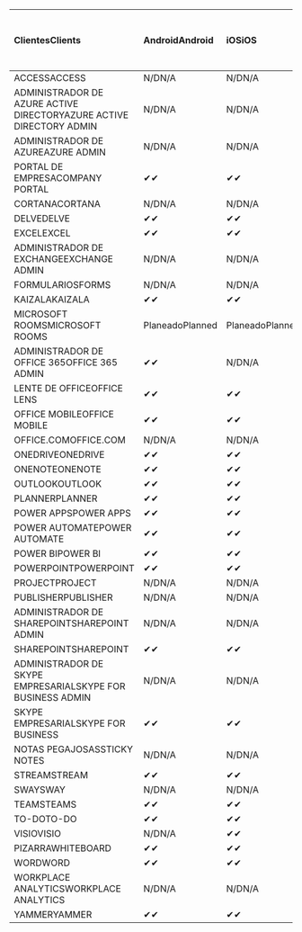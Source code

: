 <!-- This file is generated automatically. Changes made to this file will be overwritten.-->
|<span data-ttu-id="11e29-101">Clientes</span><span class="sxs-lookup"><span data-stu-id="11e29-101">Clients</span></span>|<span data-ttu-id="11e29-102">Android</span><span class="sxs-lookup"><span data-stu-id="11e29-102">Android</span></span>|<span data-ttu-id="11e29-103">iOS</span><span class="sxs-lookup"><span data-stu-id="11e29-103">iOS</span></span>|<span data-ttu-id="11e29-104">Mac</span><span class="sxs-lookup"><span data-stu-id="11e29-104">Mac</span></span>|<span data-ttu-id="11e29-105">Windows 10</span><span class="sxs-lookup"><span data-stu-id="11e29-105">Windows 10</span></span><br><span data-ttu-id="11e29-106">Desktop</span><span class="sxs-lookup"><span data-stu-id="11e29-106">Desktop</span></span>|<span data-ttu-id="11e29-107">Windows 10</span><span class="sxs-lookup"><span data-stu-id="11e29-107">Windows 10</span></span><br><span data-ttu-id="11e29-108">Aplicaciones modernas</span><span class="sxs-lookup"><span data-stu-id="11e29-108">Modern Apps</span></span>|
|:-|:-|:-|:-|:-|:-|
|<span data-ttu-id="11e29-109">ACCESS</span><span class="sxs-lookup"><span data-stu-id="11e29-109">ACCESS</span></span>|<span data-ttu-id="11e29-110">N/D</span><span class="sxs-lookup"><span data-stu-id="11e29-110">N/A</span></span>|<span data-ttu-id="11e29-111">N/D</span><span class="sxs-lookup"><span data-stu-id="11e29-111">N/A</span></span>|<span data-ttu-id="11e29-112">N/D</span><span class="sxs-lookup"><span data-stu-id="11e29-112">N/A</span></span>|<span data-ttu-id="11e29-113">✔</span><span class="sxs-lookup"><span data-stu-id="11e29-113">✔</span></span>|<span data-ttu-id="11e29-114">N/D</span><span class="sxs-lookup"><span data-stu-id="11e29-114">N/A</span></span>|
|<span data-ttu-id="11e29-115">ADMINISTRADOR DE AZURE ACTIVE DIRECTORY</span><span class="sxs-lookup"><span data-stu-id="11e29-115">AZURE ACTIVE DIRECTORY ADMIN</span></span>|<span data-ttu-id="11e29-116">N/D</span><span class="sxs-lookup"><span data-stu-id="11e29-116">N/A</span></span>|<span data-ttu-id="11e29-117">N/D</span><span class="sxs-lookup"><span data-stu-id="11e29-117">N/A</span></span>|<span data-ttu-id="11e29-118">N/D</span><span class="sxs-lookup"><span data-stu-id="11e29-118">N/A</span></span>|<span data-ttu-id="11e29-119">✔</span><span class="sxs-lookup"><span data-stu-id="11e29-119">✔</span></span>|<span data-ttu-id="11e29-120">N/D</span><span class="sxs-lookup"><span data-stu-id="11e29-120">N/A</span></span>|
|<span data-ttu-id="11e29-121">ADMINISTRADOR DE AZURE</span><span class="sxs-lookup"><span data-stu-id="11e29-121">AZURE ADMIN</span></span>|<span data-ttu-id="11e29-122">N/D</span><span class="sxs-lookup"><span data-stu-id="11e29-122">N/A</span></span>|<span data-ttu-id="11e29-123">N/D</span><span class="sxs-lookup"><span data-stu-id="11e29-123">N/A</span></span>|<span data-ttu-id="11e29-124">N/D</span><span class="sxs-lookup"><span data-stu-id="11e29-124">N/A</span></span>|<span data-ttu-id="11e29-125">N/D</span><span class="sxs-lookup"><span data-stu-id="11e29-125">N/A</span></span>|<span data-ttu-id="11e29-126">N/D</span><span class="sxs-lookup"><span data-stu-id="11e29-126">N/A</span></span>|
|<span data-ttu-id="11e29-127">PORTAL DE EMPRESA</span><span class="sxs-lookup"><span data-stu-id="11e29-127">COMPANY PORTAL</span></span>|<span data-ttu-id="11e29-128">✔</span><span class="sxs-lookup"><span data-stu-id="11e29-128">✔</span></span>|<span data-ttu-id="11e29-129">✔</span><span class="sxs-lookup"><span data-stu-id="11e29-129">✔</span></span>|<span data-ttu-id="11e29-130">✔</span><span class="sxs-lookup"><span data-stu-id="11e29-130">✔</span></span>|<span data-ttu-id="11e29-131">N/D</span><span class="sxs-lookup"><span data-stu-id="11e29-131">N/A</span></span>|<span data-ttu-id="11e29-132">✔</span><span class="sxs-lookup"><span data-stu-id="11e29-132">✔</span></span>|
|<span data-ttu-id="11e29-133">CORTANA</span><span class="sxs-lookup"><span data-stu-id="11e29-133">CORTANA</span></span>|<span data-ttu-id="11e29-134">N/D</span><span class="sxs-lookup"><span data-stu-id="11e29-134">N/A</span></span>|<span data-ttu-id="11e29-135">N/D</span><span class="sxs-lookup"><span data-stu-id="11e29-135">N/A</span></span>|<span data-ttu-id="11e29-136">N/D</span><span class="sxs-lookup"><span data-stu-id="11e29-136">N/A</span></span>|<span data-ttu-id="11e29-137">N/D</span><span class="sxs-lookup"><span data-stu-id="11e29-137">N/A</span></span>|<span data-ttu-id="11e29-138">✔</span><span class="sxs-lookup"><span data-stu-id="11e29-138">✔</span></span>|
|<span data-ttu-id="11e29-139">DELVE</span><span class="sxs-lookup"><span data-stu-id="11e29-139">DELVE</span></span>|<span data-ttu-id="11e29-140">✔</span><span class="sxs-lookup"><span data-stu-id="11e29-140">✔</span></span>|<span data-ttu-id="11e29-141">✔</span><span class="sxs-lookup"><span data-stu-id="11e29-141">✔</span></span>|<span data-ttu-id="11e29-142">N/D</span><span class="sxs-lookup"><span data-stu-id="11e29-142">N/A</span></span>|<span data-ttu-id="11e29-143">N/D</span><span class="sxs-lookup"><span data-stu-id="11e29-143">N/A</span></span>|<span data-ttu-id="11e29-144">N/D</span><span class="sxs-lookup"><span data-stu-id="11e29-144">N/A</span></span>|
|<span data-ttu-id="11e29-145">EXCEL</span><span class="sxs-lookup"><span data-stu-id="11e29-145">EXCEL</span></span>|<span data-ttu-id="11e29-146">✔</span><span class="sxs-lookup"><span data-stu-id="11e29-146">✔</span></span>|<span data-ttu-id="11e29-147">✔</span><span class="sxs-lookup"><span data-stu-id="11e29-147">✔</span></span>|<span data-ttu-id="11e29-148">✔</span><span class="sxs-lookup"><span data-stu-id="11e29-148">✔</span></span>|<span data-ttu-id="11e29-149">✔</span><span class="sxs-lookup"><span data-stu-id="11e29-149">✔</span></span>|<span data-ttu-id="11e29-150">✔</span><span class="sxs-lookup"><span data-stu-id="11e29-150">✔</span></span>|
|<span data-ttu-id="11e29-151">ADMINISTRADOR DE EXCHANGE</span><span class="sxs-lookup"><span data-stu-id="11e29-151">EXCHANGE ADMIN</span></span>|<span data-ttu-id="11e29-152">N/D</span><span class="sxs-lookup"><span data-stu-id="11e29-152">N/A</span></span>|<span data-ttu-id="11e29-153">N/D</span><span class="sxs-lookup"><span data-stu-id="11e29-153">N/A</span></span>|<span data-ttu-id="11e29-154">N/D</span><span class="sxs-lookup"><span data-stu-id="11e29-154">N/A</span></span>|<span data-ttu-id="11e29-155">✔</span><span class="sxs-lookup"><span data-stu-id="11e29-155">✔</span></span>|<span data-ttu-id="11e29-156">N/D</span><span class="sxs-lookup"><span data-stu-id="11e29-156">N/A</span></span>|
|<span data-ttu-id="11e29-157">FORMULARIOS</span><span class="sxs-lookup"><span data-stu-id="11e29-157">FORMS</span></span>|<span data-ttu-id="11e29-158">N/D</span><span class="sxs-lookup"><span data-stu-id="11e29-158">N/A</span></span>|<span data-ttu-id="11e29-159">N/D</span><span class="sxs-lookup"><span data-stu-id="11e29-159">N/A</span></span>|<span data-ttu-id="11e29-160">N/D</span><span class="sxs-lookup"><span data-stu-id="11e29-160">N/A</span></span>|<span data-ttu-id="11e29-161">N/D</span><span class="sxs-lookup"><span data-stu-id="11e29-161">N/A</span></span>|<span data-ttu-id="11e29-162">N/D</span><span class="sxs-lookup"><span data-stu-id="11e29-162">N/A</span></span>|
|<span data-ttu-id="11e29-163">KAIZALA</span><span class="sxs-lookup"><span data-stu-id="11e29-163">KAIZALA</span></span>|<span data-ttu-id="11e29-164">✔</span><span class="sxs-lookup"><span data-stu-id="11e29-164">✔</span></span>|<span data-ttu-id="11e29-165">✔</span><span class="sxs-lookup"><span data-stu-id="11e29-165">✔</span></span>|<span data-ttu-id="11e29-166">N/D</span><span class="sxs-lookup"><span data-stu-id="11e29-166">N/A</span></span>|<span data-ttu-id="11e29-167">N/D</span><span class="sxs-lookup"><span data-stu-id="11e29-167">N/A</span></span>|<span data-ttu-id="11e29-168">N/D</span><span class="sxs-lookup"><span data-stu-id="11e29-168">N/A</span></span>|
|<span data-ttu-id="11e29-169">MICROSOFT ROOMS</span><span class="sxs-lookup"><span data-stu-id="11e29-169">MICROSOFT ROOMS</span></span>|<span data-ttu-id="11e29-170">Planeado</span><span class="sxs-lookup"><span data-stu-id="11e29-170">Planned</span></span>|<span data-ttu-id="11e29-171">Planeado</span><span class="sxs-lookup"><span data-stu-id="11e29-171">Planned</span></span>|<span data-ttu-id="11e29-172">N/D</span><span class="sxs-lookup"><span data-stu-id="11e29-172">N/A</span></span>|<span data-ttu-id="11e29-173">N/D</span><span class="sxs-lookup"><span data-stu-id="11e29-173">N/A</span></span>|<span data-ttu-id="11e29-174">N/D</span><span class="sxs-lookup"><span data-stu-id="11e29-174">N/A</span></span>|
|<span data-ttu-id="11e29-175">ADMINISTRADOR DE OFFICE 365</span><span class="sxs-lookup"><span data-stu-id="11e29-175">OFFICE 365 ADMIN</span></span>|<span data-ttu-id="11e29-176">✔</span><span class="sxs-lookup"><span data-stu-id="11e29-176">✔</span></span>|<span data-ttu-id="11e29-177">N/D</span><span class="sxs-lookup"><span data-stu-id="11e29-177">N/A</span></span>|<span data-ttu-id="11e29-178">N/D</span><span class="sxs-lookup"><span data-stu-id="11e29-178">N/A</span></span>|<span data-ttu-id="11e29-179">N/D</span><span class="sxs-lookup"><span data-stu-id="11e29-179">N/A</span></span>|<span data-ttu-id="11e29-180">N/D</span><span class="sxs-lookup"><span data-stu-id="11e29-180">N/A</span></span>|
|<span data-ttu-id="11e29-181">LENTE DE OFFICE</span><span class="sxs-lookup"><span data-stu-id="11e29-181">OFFICE LENS</span></span>|<span data-ttu-id="11e29-182">✔</span><span class="sxs-lookup"><span data-stu-id="11e29-182">✔</span></span>|<span data-ttu-id="11e29-183">✔</span><span class="sxs-lookup"><span data-stu-id="11e29-183">✔</span></span>|<span data-ttu-id="11e29-184">N/D</span><span class="sxs-lookup"><span data-stu-id="11e29-184">N/A</span></span>|<span data-ttu-id="11e29-185">N/D</span><span class="sxs-lookup"><span data-stu-id="11e29-185">N/A</span></span>|<span data-ttu-id="11e29-186">✔</span><span class="sxs-lookup"><span data-stu-id="11e29-186">✔</span></span>|
|<span data-ttu-id="11e29-187">OFFICE MOBILE</span><span class="sxs-lookup"><span data-stu-id="11e29-187">OFFICE MOBILE</span></span>|<span data-ttu-id="11e29-188">✔</span><span class="sxs-lookup"><span data-stu-id="11e29-188">✔</span></span>|<span data-ttu-id="11e29-189">✔</span><span class="sxs-lookup"><span data-stu-id="11e29-189">✔</span></span>|<span data-ttu-id="11e29-190">N/D</span><span class="sxs-lookup"><span data-stu-id="11e29-190">N/A</span></span>|<span data-ttu-id="11e29-191">N/D</span><span class="sxs-lookup"><span data-stu-id="11e29-191">N/A</span></span>|<span data-ttu-id="11e29-192">N/D</span><span class="sxs-lookup"><span data-stu-id="11e29-192">N/A</span></span>|
|<span data-ttu-id="11e29-193">OFFICE.COM</span><span class="sxs-lookup"><span data-stu-id="11e29-193">OFFICE.COM</span></span>|<span data-ttu-id="11e29-194">N/D</span><span class="sxs-lookup"><span data-stu-id="11e29-194">N/A</span></span>|<span data-ttu-id="11e29-195">N/D</span><span class="sxs-lookup"><span data-stu-id="11e29-195">N/A</span></span>|<span data-ttu-id="11e29-196">N/D</span><span class="sxs-lookup"><span data-stu-id="11e29-196">N/A</span></span>|<span data-ttu-id="11e29-197">N/D</span><span class="sxs-lookup"><span data-stu-id="11e29-197">N/A</span></span>|<span data-ttu-id="11e29-198">✔</span><span class="sxs-lookup"><span data-stu-id="11e29-198">✔</span></span>|
|<span data-ttu-id="11e29-199">ONEDRIVE</span><span class="sxs-lookup"><span data-stu-id="11e29-199">ONEDRIVE</span></span>|<span data-ttu-id="11e29-200">✔</span><span class="sxs-lookup"><span data-stu-id="11e29-200">✔</span></span>|<span data-ttu-id="11e29-201">✔</span><span class="sxs-lookup"><span data-stu-id="11e29-201">✔</span></span>|<span data-ttu-id="11e29-202">✔</span><span class="sxs-lookup"><span data-stu-id="11e29-202">✔</span></span>|<span data-ttu-id="11e29-203">✔</span><span class="sxs-lookup"><span data-stu-id="11e29-203">✔</span></span>|<span data-ttu-id="11e29-204">✔</span><span class="sxs-lookup"><span data-stu-id="11e29-204">✔</span></span>|
|<span data-ttu-id="11e29-205">ONENOTE</span><span class="sxs-lookup"><span data-stu-id="11e29-205">ONENOTE</span></span>|<span data-ttu-id="11e29-206">✔</span><span class="sxs-lookup"><span data-stu-id="11e29-206">✔</span></span>|<span data-ttu-id="11e29-207">✔</span><span class="sxs-lookup"><span data-stu-id="11e29-207">✔</span></span>|<span data-ttu-id="11e29-208">✔</span><span class="sxs-lookup"><span data-stu-id="11e29-208">✔</span></span>|<span data-ttu-id="11e29-209">✔</span><span class="sxs-lookup"><span data-stu-id="11e29-209">✔</span></span>|<span data-ttu-id="11e29-210">✔</span><span class="sxs-lookup"><span data-stu-id="11e29-210">✔</span></span>|
|<span data-ttu-id="11e29-211">OUTLOOK</span><span class="sxs-lookup"><span data-stu-id="11e29-211">OUTLOOK</span></span>|<span data-ttu-id="11e29-212">✔</span><span class="sxs-lookup"><span data-stu-id="11e29-212">✔</span></span>|<span data-ttu-id="11e29-213">✔</span><span class="sxs-lookup"><span data-stu-id="11e29-213">✔</span></span>|<span data-ttu-id="11e29-214">✔</span><span class="sxs-lookup"><span data-stu-id="11e29-214">✔</span></span>|<span data-ttu-id="11e29-215">✔</span><span class="sxs-lookup"><span data-stu-id="11e29-215">✔</span></span>|<span data-ttu-id="11e29-216">✔</span><span class="sxs-lookup"><span data-stu-id="11e29-216">✔</span></span>|
|<span data-ttu-id="11e29-217">PLANNER</span><span class="sxs-lookup"><span data-stu-id="11e29-217">PLANNER</span></span>|<span data-ttu-id="11e29-218">✔</span><span class="sxs-lookup"><span data-stu-id="11e29-218">✔</span></span>|<span data-ttu-id="11e29-219">✔</span><span class="sxs-lookup"><span data-stu-id="11e29-219">✔</span></span>|<span data-ttu-id="11e29-220">N/D</span><span class="sxs-lookup"><span data-stu-id="11e29-220">N/A</span></span>|<span data-ttu-id="11e29-221">N/D</span><span class="sxs-lookup"><span data-stu-id="11e29-221">N/A</span></span>|<span data-ttu-id="11e29-222">N/D</span><span class="sxs-lookup"><span data-stu-id="11e29-222">N/A</span></span>|
|<span data-ttu-id="11e29-223">POWER APPS</span><span class="sxs-lookup"><span data-stu-id="11e29-223">POWER APPS</span></span>|<span data-ttu-id="11e29-224">✔</span><span class="sxs-lookup"><span data-stu-id="11e29-224">✔</span></span>|<span data-ttu-id="11e29-225">✔</span><span class="sxs-lookup"><span data-stu-id="11e29-225">✔</span></span>|<span data-ttu-id="11e29-226">N/D</span><span class="sxs-lookup"><span data-stu-id="11e29-226">N/A</span></span>|<span data-ttu-id="11e29-227">N/D</span><span class="sxs-lookup"><span data-stu-id="11e29-227">N/A</span></span>|<span data-ttu-id="11e29-228">✔</span><span class="sxs-lookup"><span data-stu-id="11e29-228">✔</span></span>|
|<span data-ttu-id="11e29-229">POWER AUTOMATE</span><span class="sxs-lookup"><span data-stu-id="11e29-229">POWER AUTOMATE</span></span>|<span data-ttu-id="11e29-230">✔</span><span class="sxs-lookup"><span data-stu-id="11e29-230">✔</span></span>|<span data-ttu-id="11e29-231">✔</span><span class="sxs-lookup"><span data-stu-id="11e29-231">✔</span></span>|<span data-ttu-id="11e29-232">N/D</span><span class="sxs-lookup"><span data-stu-id="11e29-232">N/A</span></span>|<span data-ttu-id="11e29-233">N/D</span><span class="sxs-lookup"><span data-stu-id="11e29-233">N/A</span></span>|<span data-ttu-id="11e29-234">N/D</span><span class="sxs-lookup"><span data-stu-id="11e29-234">N/A</span></span>|
|<span data-ttu-id="11e29-235">POWER BI</span><span class="sxs-lookup"><span data-stu-id="11e29-235">POWER BI</span></span>|<span data-ttu-id="11e29-236">✔</span><span class="sxs-lookup"><span data-stu-id="11e29-236">✔</span></span>|<span data-ttu-id="11e29-237">✔</span><span class="sxs-lookup"><span data-stu-id="11e29-237">✔</span></span>|<span data-ttu-id="11e29-238">N/D</span><span class="sxs-lookup"><span data-stu-id="11e29-238">N/A</span></span>|<span data-ttu-id="11e29-239">✔</span><span class="sxs-lookup"><span data-stu-id="11e29-239">✔</span></span>|<span data-ttu-id="11e29-240">✔</span><span class="sxs-lookup"><span data-stu-id="11e29-240">✔</span></span>|
|<span data-ttu-id="11e29-241">POWERPOINT</span><span class="sxs-lookup"><span data-stu-id="11e29-241">POWERPOINT</span></span>|<span data-ttu-id="11e29-242">✔</span><span class="sxs-lookup"><span data-stu-id="11e29-242">✔</span></span>|<span data-ttu-id="11e29-243">✔</span><span class="sxs-lookup"><span data-stu-id="11e29-243">✔</span></span>|<span data-ttu-id="11e29-244">✔</span><span class="sxs-lookup"><span data-stu-id="11e29-244">✔</span></span>|<span data-ttu-id="11e29-245">✔</span><span class="sxs-lookup"><span data-stu-id="11e29-245">✔</span></span>|<span data-ttu-id="11e29-246">✔</span><span class="sxs-lookup"><span data-stu-id="11e29-246">✔</span></span>|
|<span data-ttu-id="11e29-247">PROJECT</span><span class="sxs-lookup"><span data-stu-id="11e29-247">PROJECT</span></span>|<span data-ttu-id="11e29-248">N/D</span><span class="sxs-lookup"><span data-stu-id="11e29-248">N/A</span></span>|<span data-ttu-id="11e29-249">N/D</span><span class="sxs-lookup"><span data-stu-id="11e29-249">N/A</span></span>|<span data-ttu-id="11e29-250">N/D</span><span class="sxs-lookup"><span data-stu-id="11e29-250">N/A</span></span>|<span data-ttu-id="11e29-251">✔</span><span class="sxs-lookup"><span data-stu-id="11e29-251">✔</span></span>|<span data-ttu-id="11e29-252">N/D</span><span class="sxs-lookup"><span data-stu-id="11e29-252">N/A</span></span>|
|<span data-ttu-id="11e29-253">PUBLISHER</span><span class="sxs-lookup"><span data-stu-id="11e29-253">PUBLISHER</span></span>|<span data-ttu-id="11e29-254">N/D</span><span class="sxs-lookup"><span data-stu-id="11e29-254">N/A</span></span>|<span data-ttu-id="11e29-255">N/D</span><span class="sxs-lookup"><span data-stu-id="11e29-255">N/A</span></span>|<span data-ttu-id="11e29-256">N/D</span><span class="sxs-lookup"><span data-stu-id="11e29-256">N/A</span></span>|<span data-ttu-id="11e29-257">✔</span><span class="sxs-lookup"><span data-stu-id="11e29-257">✔</span></span>|<span data-ttu-id="11e29-258">N/D</span><span class="sxs-lookup"><span data-stu-id="11e29-258">N/A</span></span>|
|<span data-ttu-id="11e29-259">ADMINISTRADOR DE SHAREPOINT</span><span class="sxs-lookup"><span data-stu-id="11e29-259">SHAREPOINT ADMIN</span></span>|<span data-ttu-id="11e29-260">N/D</span><span class="sxs-lookup"><span data-stu-id="11e29-260">N/A</span></span>|<span data-ttu-id="11e29-261">N/D</span><span class="sxs-lookup"><span data-stu-id="11e29-261">N/A</span></span>|<span data-ttu-id="11e29-262">N/D</span><span class="sxs-lookup"><span data-stu-id="11e29-262">N/A</span></span>|<span data-ttu-id="11e29-263">✔</span><span class="sxs-lookup"><span data-stu-id="11e29-263">✔</span></span>|<span data-ttu-id="11e29-264">N/D</span><span class="sxs-lookup"><span data-stu-id="11e29-264">N/A</span></span>|
|<span data-ttu-id="11e29-265">SHAREPOINT</span><span class="sxs-lookup"><span data-stu-id="11e29-265">SHAREPOINT</span></span>|<span data-ttu-id="11e29-266">✔</span><span class="sxs-lookup"><span data-stu-id="11e29-266">✔</span></span>|<span data-ttu-id="11e29-267">✔</span><span class="sxs-lookup"><span data-stu-id="11e29-267">✔</span></span>|<span data-ttu-id="11e29-268">N/D</span><span class="sxs-lookup"><span data-stu-id="11e29-268">N/A</span></span>|<span data-ttu-id="11e29-269">N/D</span><span class="sxs-lookup"><span data-stu-id="11e29-269">N/A</span></span>|<span data-ttu-id="11e29-270">N/D</span><span class="sxs-lookup"><span data-stu-id="11e29-270">N/A</span></span>|
|<span data-ttu-id="11e29-271">ADMINISTRADOR DE SKYPE EMPRESARIAL</span><span class="sxs-lookup"><span data-stu-id="11e29-271">SKYPE FOR BUSINESS ADMIN</span></span>|<span data-ttu-id="11e29-272">N/D</span><span class="sxs-lookup"><span data-stu-id="11e29-272">N/A</span></span>|<span data-ttu-id="11e29-273">N/D</span><span class="sxs-lookup"><span data-stu-id="11e29-273">N/A</span></span>|<span data-ttu-id="11e29-274">N/D</span><span class="sxs-lookup"><span data-stu-id="11e29-274">N/A</span></span>|<span data-ttu-id="11e29-275">✔</span><span class="sxs-lookup"><span data-stu-id="11e29-275">✔</span></span>|<span data-ttu-id="11e29-276">N/D</span><span class="sxs-lookup"><span data-stu-id="11e29-276">N/A</span></span>|
|<span data-ttu-id="11e29-277">SKYPE EMPRESARIAL</span><span class="sxs-lookup"><span data-stu-id="11e29-277">SKYPE FOR BUSINESS</span></span>|<span data-ttu-id="11e29-278">✔</span><span class="sxs-lookup"><span data-stu-id="11e29-278">✔</span></span>|<span data-ttu-id="11e29-279">✔</span><span class="sxs-lookup"><span data-stu-id="11e29-279">✔</span></span>|<span data-ttu-id="11e29-280">✔</span><span class="sxs-lookup"><span data-stu-id="11e29-280">✔</span></span>|<span data-ttu-id="11e29-281">✔</span><span class="sxs-lookup"><span data-stu-id="11e29-281">✔</span></span>|<span data-ttu-id="11e29-282">N/D</span><span class="sxs-lookup"><span data-stu-id="11e29-282">N/A</span></span>|
|<span data-ttu-id="11e29-283">NOTAS PEGAJOSAS</span><span class="sxs-lookup"><span data-stu-id="11e29-283">STICKY NOTES</span></span>|<span data-ttu-id="11e29-284">N/D</span><span class="sxs-lookup"><span data-stu-id="11e29-284">N/A</span></span>|<span data-ttu-id="11e29-285">N/D</span><span class="sxs-lookup"><span data-stu-id="11e29-285">N/A</span></span>|<span data-ttu-id="11e29-286">N/D</span><span class="sxs-lookup"><span data-stu-id="11e29-286">N/A</span></span>|<span data-ttu-id="11e29-287">N/D</span><span class="sxs-lookup"><span data-stu-id="11e29-287">N/A</span></span>|<span data-ttu-id="11e29-288">✔</span><span class="sxs-lookup"><span data-stu-id="11e29-288">✔</span></span>|
|<span data-ttu-id="11e29-289">STREAM</span><span class="sxs-lookup"><span data-stu-id="11e29-289">STREAM</span></span>|<span data-ttu-id="11e29-290">✔</span><span class="sxs-lookup"><span data-stu-id="11e29-290">✔</span></span>|<span data-ttu-id="11e29-291">✔</span><span class="sxs-lookup"><span data-stu-id="11e29-291">✔</span></span>|<span data-ttu-id="11e29-292">N/D</span><span class="sxs-lookup"><span data-stu-id="11e29-292">N/A</span></span>|<span data-ttu-id="11e29-293">N/D</span><span class="sxs-lookup"><span data-stu-id="11e29-293">N/A</span></span>|<span data-ttu-id="11e29-294">N/D</span><span class="sxs-lookup"><span data-stu-id="11e29-294">N/A</span></span>|
|<span data-ttu-id="11e29-295">SWAY</span><span class="sxs-lookup"><span data-stu-id="11e29-295">SWAY</span></span>|<span data-ttu-id="11e29-296">N/D</span><span class="sxs-lookup"><span data-stu-id="11e29-296">N/A</span></span>|<span data-ttu-id="11e29-297">N/D</span><span class="sxs-lookup"><span data-stu-id="11e29-297">N/A</span></span>|<span data-ttu-id="11e29-298">N/D</span><span class="sxs-lookup"><span data-stu-id="11e29-298">N/A</span></span>|<span data-ttu-id="11e29-299">N/D</span><span class="sxs-lookup"><span data-stu-id="11e29-299">N/A</span></span>|<span data-ttu-id="11e29-300">✔</span><span class="sxs-lookup"><span data-stu-id="11e29-300">✔</span></span>|
|<span data-ttu-id="11e29-301">TEAMS</span><span class="sxs-lookup"><span data-stu-id="11e29-301">TEAMS</span></span>|<span data-ttu-id="11e29-302">✔</span><span class="sxs-lookup"><span data-stu-id="11e29-302">✔</span></span>|<span data-ttu-id="11e29-303">✔</span><span class="sxs-lookup"><span data-stu-id="11e29-303">✔</span></span>|<span data-ttu-id="11e29-304">✔</span><span class="sxs-lookup"><span data-stu-id="11e29-304">✔</span></span>|<span data-ttu-id="11e29-305">✔</span><span class="sxs-lookup"><span data-stu-id="11e29-305">✔</span></span>|<span data-ttu-id="11e29-306">N/D</span><span class="sxs-lookup"><span data-stu-id="11e29-306">N/A</span></span>|
|<span data-ttu-id="11e29-307">TO-DO</span><span class="sxs-lookup"><span data-stu-id="11e29-307">TO-DO</span></span>|<span data-ttu-id="11e29-308">✔</span><span class="sxs-lookup"><span data-stu-id="11e29-308">✔</span></span>|<span data-ttu-id="11e29-309">✔</span><span class="sxs-lookup"><span data-stu-id="11e29-309">✔</span></span>|<span data-ttu-id="11e29-310">✔</span><span class="sxs-lookup"><span data-stu-id="11e29-310">✔</span></span>|<span data-ttu-id="11e29-311">N/D</span><span class="sxs-lookup"><span data-stu-id="11e29-311">N/A</span></span>|<span data-ttu-id="11e29-312">✔</span><span class="sxs-lookup"><span data-stu-id="11e29-312">✔</span></span>|
|<span data-ttu-id="11e29-313">VISIO</span><span class="sxs-lookup"><span data-stu-id="11e29-313">VISIO</span></span>|<span data-ttu-id="11e29-314">N/D</span><span class="sxs-lookup"><span data-stu-id="11e29-314">N/A</span></span>|<span data-ttu-id="11e29-315">✔</span><span class="sxs-lookup"><span data-stu-id="11e29-315">✔</span></span>|<span data-ttu-id="11e29-316">N/D</span><span class="sxs-lookup"><span data-stu-id="11e29-316">N/A</span></span>|<span data-ttu-id="11e29-317">✔</span><span class="sxs-lookup"><span data-stu-id="11e29-317">✔</span></span>|<span data-ttu-id="11e29-318">N/D</span><span class="sxs-lookup"><span data-stu-id="11e29-318">N/A</span></span>|
|<span data-ttu-id="11e29-319">PIZARRA</span><span class="sxs-lookup"><span data-stu-id="11e29-319">WHITEBOARD</span></span>|<span data-ttu-id="11e29-320">✔</span><span class="sxs-lookup"><span data-stu-id="11e29-320">✔</span></span>|<span data-ttu-id="11e29-321">✔</span><span class="sxs-lookup"><span data-stu-id="11e29-321">✔</span></span>|<span data-ttu-id="11e29-322">N/D</span><span class="sxs-lookup"><span data-stu-id="11e29-322">N/A</span></span>|<span data-ttu-id="11e29-323">N/D</span><span class="sxs-lookup"><span data-stu-id="11e29-323">N/A</span></span>|<span data-ttu-id="11e29-324">✔</span><span class="sxs-lookup"><span data-stu-id="11e29-324">✔</span></span>|
|<span data-ttu-id="11e29-325">WORD</span><span class="sxs-lookup"><span data-stu-id="11e29-325">WORD</span></span>|<span data-ttu-id="11e29-326">✔</span><span class="sxs-lookup"><span data-stu-id="11e29-326">✔</span></span>|<span data-ttu-id="11e29-327">✔</span><span class="sxs-lookup"><span data-stu-id="11e29-327">✔</span></span>|<span data-ttu-id="11e29-328">✔</span><span class="sxs-lookup"><span data-stu-id="11e29-328">✔</span></span>|<span data-ttu-id="11e29-329">✔</span><span class="sxs-lookup"><span data-stu-id="11e29-329">✔</span></span>|<span data-ttu-id="11e29-330">✔</span><span class="sxs-lookup"><span data-stu-id="11e29-330">✔</span></span>|
|<span data-ttu-id="11e29-331">WORKPLACE ANALYTICS</span><span class="sxs-lookup"><span data-stu-id="11e29-331">WORKPLACE ANALYTICS</span></span>|<span data-ttu-id="11e29-332">N/D</span><span class="sxs-lookup"><span data-stu-id="11e29-332">N/A</span></span>|<span data-ttu-id="11e29-333">N/D</span><span class="sxs-lookup"><span data-stu-id="11e29-333">N/A</span></span>|<span data-ttu-id="11e29-334">N/D</span><span class="sxs-lookup"><span data-stu-id="11e29-334">N/A</span></span>|<span data-ttu-id="11e29-335">N/D</span><span class="sxs-lookup"><span data-stu-id="11e29-335">N/A</span></span>|<span data-ttu-id="11e29-336">N/D</span><span class="sxs-lookup"><span data-stu-id="11e29-336">N/A</span></span>|
|<span data-ttu-id="11e29-337">YAMMER</span><span class="sxs-lookup"><span data-stu-id="11e29-337">YAMMER</span></span>|<span data-ttu-id="11e29-338">✔</span><span class="sxs-lookup"><span data-stu-id="11e29-338">✔</span></span>|<span data-ttu-id="11e29-339">✔</span><span class="sxs-lookup"><span data-stu-id="11e29-339">✔</span></span>|<span data-ttu-id="11e29-340">✔</span><span class="sxs-lookup"><span data-stu-id="11e29-340">✔</span></span>|<span data-ttu-id="11e29-341">✔</span><span class="sxs-lookup"><span data-stu-id="11e29-341">✔</span></span>|<span data-ttu-id="11e29-342">N/D</span><span class="sxs-lookup"><span data-stu-id="11e29-342">N/A</span></span>|
